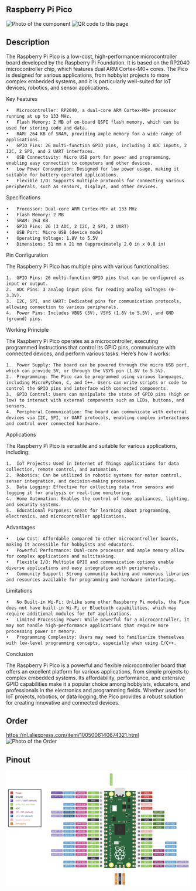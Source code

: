 ## Raspberry Pi Pico

<img src="Pico_Photo.jpg" alt="Photo of the component">
<img src="Pico_QR_code.jpg" alt="QR code to this page" width="80" height="80">

## Description
The Raspberry Pi Pico is a low-cost, high-performance microcontroller board developed by the Raspberry Pi Foundation. It is based on the RP2040 microcontroller chip, which features dual ARM Cortex-M0+ cores. The Pico is designed for various applications, from hobbyist projects to more complex embedded systems, and it is particularly well-suited for IoT devices, robotics, and sensor applications.

Key Features

	•	Microcontroller: RP2040, a dual-core ARM Cortex-M0+ processor running at up to 133 MHz.
	•	Flash Memory: 2 MB of on-board QSPI flash memory, which can be used for storing code and data.
	•	RAM: 264 KB of SRAM, providing ample memory for a wide range of applications.
	•	GPIO Pins: 26 multi-function GPIO pins, including 3 ADC inputs, 2 I2C, 2 SPI, and 2 UART interfaces.
	•	USB Connectivity: Micro USB port for power and programming, enabling easy connection to computers and other devices.
	•	Low Power Consumption: Designed for low power usage, making it suitable for battery-operated applications.
	•	Flexible I/O: Supports multiple protocols for connecting various peripherals, such as sensors, displays, and other devices.

Specifications

	•	Processor: Dual-core ARM Cortex-M0+ at 133 MHz
	•	Flash Memory: 2 MB
	•	SRAM: 264 KB
	•	GPIO Pins: 26 (3 ADC, 2 I2C, 2 SPI, 2 UART)
	•	USB Port: Micro USB (device mode)
	•	Operating Voltage: 1.8V to 5.5V
	•	Dimensions: 51 mm x 21 mm (approximately 2.0 in x 0.8 in)

Pin Configuration

The Raspberry Pi Pico has multiple pins with various functionalities:

	1.	GPIO Pins: 26 multi-function GPIO pins that can be configured as input or output.
	2.	ADC Pins: 3 analog input pins for reading analog voltages (0-3.3V).
	3.	I2C, SPI, and UART: Dedicated pins for communication protocols, allowing connection to various peripherals.
	4.	Power Pins: Includes VBUS (5V), VSYS (1.8V to 5.5V), and GND (ground) pins.

Working Principle

The Raspberry Pi Pico operates as a microcontroller, executing programmed instructions that control its GPIO pins, communicate with connected devices, and perform various tasks. Here’s how it works:

	1.	Power Supply: The board can be powered through the micro USB port, which can provide 5V, or through the VSYS pin (1.8V to 5.5V).
	2.	Programming: The Pico can be programmed using various languages, including MicroPython, C, and C++. Users can write scripts or code to control the GPIO pins and interface with connected components.
	3.	GPIO Control: Users can manipulate the state of GPIO pins (high or low) to interact with external components such as LEDs, buttons, and sensors.
	4.	Peripheral Communication: The board can communicate with external devices via I2C, SPI, or UART protocols, enabling complex interactions and control over connected hardware.

Applications

The Raspberry Pi Pico is versatile and suitable for various applications, including:

	1.	IoT Projects: Used in Internet of Things applications for data collection, remote control, and automation.
	2.	Robotics: Can be utilized in robotic systems for motor control, sensor integration, and decision-making processes.
	3.	Data Logging: Effective for collecting data from sensors and logging it for analysis or real-time monitoring.
	4.	Home Automation: Enables the control of home appliances, lighting, and security systems.
	5.	Educational Purposes: Great for learning about programming, electronics, and microcontroller applications.

Advantages

	•	Low Cost: Affordable compared to other microcontroller boards, making it accessible for hobbyists and educators.
	•	Powerful Performance: Dual-core processor and ample memory allow for complex applications and multitasking.
	•	Flexible I/O: Multiple GPIO and communication options enable diverse applications and easy integration with peripherals.
	•	Community Support: Strong community backing and numerous libraries and resources available for programming and hardware interfacing.

Limitations

	•	No Built-in Wi-Fi: Unlike some other Raspberry Pi models, the Pico does not have built-in Wi-Fi or Bluetooth capabilities, which may require additional modules for IoT applications.
	•	Limited Processing Power: While powerful for a microcontroller, it may not handle high-performance applications that require more processing power or memory.
	•	Programming Complexity: Users may need to familiarize themselves with low-level programming concepts, especially when using C/C++.

Conclusion

The Raspberry Pi Pico is a powerful and flexible microcontroller board that offers an excellent platform for various applications, from simple projects to complex embedded systems. Its affordability, performance, and extensive GPIO capabilities make it a popular choice among hobbyists, educators, and professionals in the electronics and programming fields. Whether used for IoT projects, robotics, or data logging, the Pico provides a robust solution for creating innovative and connected devices.

## Order
<a href="https://nl.aliexpress.com/item/1005006140674321.html">https://nl.aliexpress.com/item/1005006140674321.html</a>
<img src="Pico_Order.jpg" alt="Photo of the Order">

## Pinout
<img src="Pico-R3-A4_Pinout.jpg" alt="Pinout Raspberry Pi Pico">

